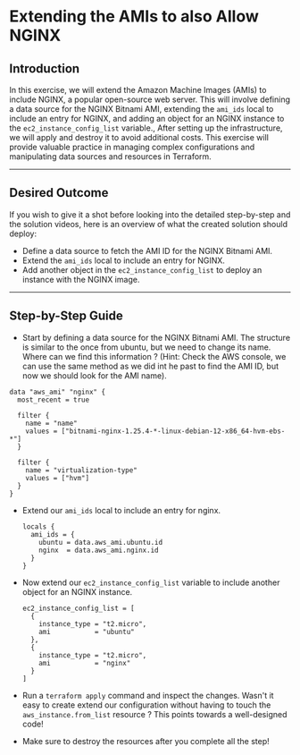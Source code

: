 # Extending the AMIs to also Allow NGINX

## Introduction

In this exercise, we will extend the Amazon Machine Images (AMIs) to include NGINX, a popular open-source web server.
This will involve defining a data source for the NGINX Bitnami AMI, extending the `ami_ids` local to include an entry
for NGINX, and adding an object for an NGINX instance to the `ec2_instance_config_list` variable., After setting up the
infrastructure, we will apply and destroy it to avoid additional costs. This exercise will provide valuable practice in
managing complex configurations and manipulating data sources and resources in Terraform.


---

## Desired Outcome

If you wish to give it a shot before looking into the detailed step-by-step and the solution videos, here is an overview
of what the created solution should deploy:

- Define a data source to fetch the AMI ID for the NGINX Bitnami AMI.
- Extend the `ami_ids` local to include an entry for NGINX.
- Add another object in the `ec2_instance_config_list` to deploy an instance with the NGINX image.

--- 

## Step-by-Step Guide

- Start by defining a data source for the NGINX Bitnami AMI. The structure is similar to the once from ubuntu, but we
  need to change its name. Where can we find this information ? (Hint: Check the AWS console, we can use the same method
  as we did int he past to find the AMI ID, but now we should look for the AMI name).

```hcl
data "aws_ami" "nginx" {
  most_recent = true

  filter {
    name = "name"
    values = ["bitnami-nginx-1.25.4-*-linux-debian-12-x86_64-hvm-ebs-*"]
  }

  filter {
    name = "virtualization-type"
    values = ["hvm"]
  }
}
```

- Extend our `ami_ids` local to include an entry for nginx.

  ```hcl
  locals {
    ami_ids = {
      ubuntu = data.aws_ami.ubuntu.id
      nginx  = data.aws_ami.nginx.id
    }
  }
  ```

- Now extend our `ec2_instance_config_list` variable to include another object for an NGINX instance.
  ```hcl
  ec2_instance_config_list = [
    {
      instance_type = "t2.micro",
      ami           = "ubuntu"
    },
    {
      instance_type = "t2.micro",
      ami           = "nginx"
    }
  ]
  ```
- Run a `terraform apply` command and inspect the changes. Wasn't it easy to create extend our configuration without
  having to touch the `aws_instance.from_list` resource ? This points towards a well-designed code!
- Make sure to destroy the resources after you complete all the step!
